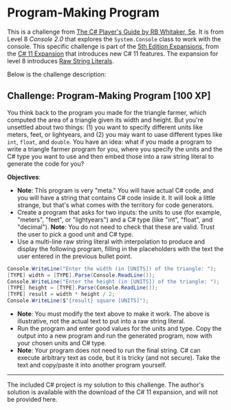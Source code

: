 # Program-Making Program

This is a challenge from [The C# Player's Guide by RB Whitaker, 5e](https://csharpplayersguide.com/). It is from Level 8 *Console 2.0* that explores the `System.Console` class to work with the console. This specific challenge is part of the [5th Edition Expansions](https://csharpplayersguide.com/expansions/), from the [C# 11 Expansion](https://rbwhitaker.gumroad.com/l/csharp11expansion) that introduces new C# 11 features. The expansion for level 8 introduces [Raw String Literals](https://learn.microsoft.com/en-us/dotnet/csharp/language-reference/tokens/raw-string).

Below is the challenge description:

## Challenge: Program-Making Program [100 XP]
You think back to the program you made for the triangle farmer, which computed the area of a triangle given its width and height. But you're unsettled about two things: (1) you want to specify different units like meters, feet, or lightyears, and (2) you may want to uase different types like `int`, `float`, and `double`. You have an idea: what if you made a program to write a triangle farmer program for you, where you specify the units and the C# type you want to use and then embed those into a raw string literal to generate the code for you?

**Objectives**:
- **Note**: This program is very "meta." You will have actual C# code, and you will have a string that contains C# code inside it. It will look a little strange, but that's what comes with the territory for code generators.
- Create a program that asks for two inputs: the units to use (for example, "meters", "feet", or "lightyears") and a C# type (like "int", "float", and "decimal"). **Note**: You do not need to check that these are valid. Trust the user to pick a good unit and C# type.
- Use a multi-line raw string literal with interpolation to produce and display the following program, filling in the placeholders with the text the user entered in the previous bullet point.
```csharp
Console.WriteLine("Enter the width (in [UNITS]) of the triangle: ");
[TYPE] width = [TYPE].Parse(Console.ReadLine());
Console.WriteLine("Enter the height (in [UNITS]) of the triangle: ");
[TYPE] height = [TYPE].Parse(Console.ReadLine());
[TYPE] result = width * height / 2;
Console.WriteLine($"{result} square [UNITS]");
```
- **Note**: You must modify the text above to make it work. The above is illustrative, not the actual text to put into a raw string literal.
- Run the program and enter good values for the units and type. Copy the output into a new program and run the generated program, now with your chosen units and C# type.
- **Note**: Your program does not need to run the final string. C# can execute arbitrary text as code, but it is tricky (and not secure). Take the text and copy/paste it into another program yourself.

***

The included C# project is my solution to this challenge. The author's solution is available with the download of the C# 11 expansion, and will not be provided here.
